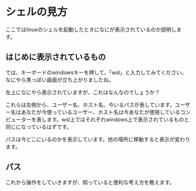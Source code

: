 # シェルの見方
ここではlinuxのシェルを起動したときになにが表示されているのか説明します。

## はじめに表示されているもの
では、キーボードのwindowsキーを押して、「wsl」と入力してみてください。なにやら黒っぽい画面が立ち上がりましたね。

左上になにやら表示されていますが、これはなんなのでしょうか？

これらは左側から、ユーザー名、ホスト名、今いるパスが表しています。ユーザー名はあなたが今使っているユーザー、ホスト名は今あなたが使用しているコンピューターを表します。wsl上ではそれぞれwindows上で表示されているものと同じになっているはずです。

パスは今どこにいるのかを表示しています。他の場所に移動すると表示が変わります。

## パス
これから操作をしていきますが、知っていると便利な考え方を教えます。


